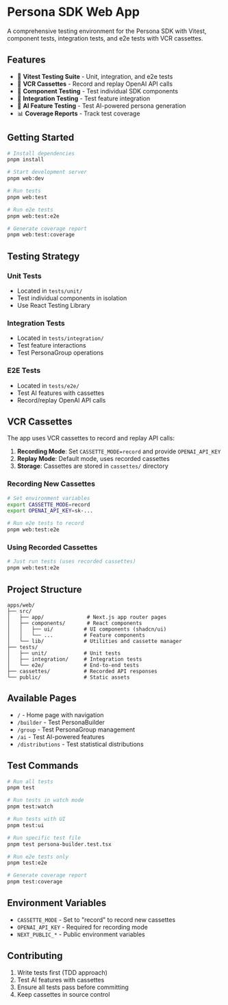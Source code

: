 # Persona SDK Web App

A comprehensive testing environment for the Persona SDK with Vitest, component tests, integration tests, and e2e tests with VCR cassettes.

## Features

- 🧪 **Vitest Testing Suite** - Unit, integration, and e2e tests
- 📼 **VCR Cassettes** - Record and replay OpenAI API calls
- 🎯 **Component Testing** - Test individual SDK components
- 🔄 **Integration Testing** - Test feature integration
- 🤖 **AI Feature Testing** - Test AI-powered persona generation
- 📊 **Coverage Reports** - Track test coverage

## Getting Started

```bash
# Install dependencies
pnpm install

# Start development server
pnpm web:dev

# Run tests
pnpm web:test

# Run e2e tests
pnpm web:test:e2e

# Generate coverage report
pnpm web:test:coverage
```

## Testing Strategy

### Unit Tests
- Located in `tests/unit/`
- Test individual components in isolation
- Use React Testing Library

### Integration Tests
- Located in `tests/integration/`
- Test feature interactions
- Test PersonaGroup operations

### E2E Tests
- Located in `tests/e2e/`
- Test AI features with cassettes
- Record/replay OpenAI API calls

## VCR Cassettes

The app uses VCR cassettes to record and replay API calls:

1. **Recording Mode**: Set `CASSETTE_MODE=record` and provide `OPENAI_API_KEY`
2. **Replay Mode**: Default mode, uses recorded cassettes
3. **Storage**: Cassettes are stored in `cassettes/` directory

### Recording New Cassettes

```bash
# Set environment variables
export CASSETTE_MODE=record
export OPENAI_API_KEY=sk-...

# Run e2e tests to record
pnpm web:test:e2e
```

### Using Recorded Cassettes

```bash
# Just run tests (uses recorded cassettes)
pnpm web:test:e2e
```

## Project Structure

```
apps/web/
├── src/
│   ├── app/              # Next.js app router pages
│   ├── components/       # React components
│   │   ├── ui/          # UI components (shadcn/ui)
│   │   └── ...          # Feature components
│   └── lib/             # Utilities and cassette manager
├── tests/
│   ├── unit/            # Unit tests
│   ├── integration/     # Integration tests
│   └── e2e/             # End-to-end tests
├── cassettes/           # Recorded API responses
└── public/              # Static assets
```

## Available Pages

- `/` - Home page with navigation
- `/builder` - Test PersonaBuilder
- `/group` - Test PersonaGroup management
- `/ai` - Test AI-powered features
- `/distributions` - Test statistical distributions

## Test Commands

```bash
# Run all tests
pnpm test

# Run tests in watch mode
pnpm test:watch

# Run tests with UI
pnpm test:ui

# Run specific test file
pnpm test persona-builder.test.tsx

# Run e2e tests only
pnpm test:e2e

# Generate coverage report
pnpm test:coverage
```

## Environment Variables

- `CASSETTE_MODE` - Set to "record" to record new cassettes
- `OPENAI_API_KEY` - Required for recording mode
- `NEXT_PUBLIC_*` - Public environment variables

## Contributing

1. Write tests first (TDD approach)
2. Test AI features with cassettes
3. Ensure all tests pass before committing
4. Keep cassettes in source control